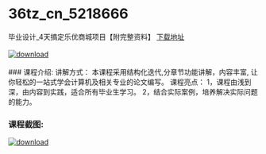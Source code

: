 # 36tz_cn_5218666
毕业设计_4天搞定乐优商城项目【附完整资料】
[下载地址](http://www.36tz.cn/article/5218666 "下载地址")
<br/></br>[![download](http://36tz.cn/muke_img/2021_02_1-89-300x191.png "下载地址")](http://www.36tz.cn/article/5218666 "下载地址")
<br/></br>### 课程介绍:
讲解方式：
本课程采用结构化迭代,分章节功能讲解，内容丰富, 让你轻松的一站式学会计算机及相关专业的论文编写。
课程亮点：
1，课程由浅到深，由内容到实践，适合所有毕业生学习。
2，结合实际案例，培养解决实际问题的能力。

### 课程截图:
[![download](http://36tz.cn/muke_img/2021_02_2-95.png "下载地址")](http://www.36tz.cn/article/5218666 "下载地址")
